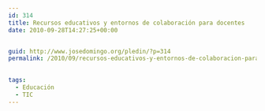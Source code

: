 ```yaml
---
id: 314
title: Recursos educativos y entornos de colaboración para docentes
date: 2010-09-28T14:27:25+00:00


guid: http://www.josedomingo.org/pledin/?p=314
permalink: /2010/09/recursos-educativos-y-entornos-de-colaboracion-para-docentes/

  
tags:
  - Educación
  - TIC
---
```

